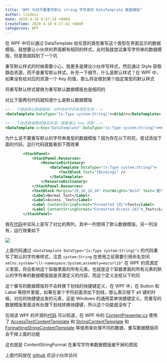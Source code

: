 ```yaml
---
title: "WPF 为何不要重写默认 string 字符串的 DataTemplate 数据模版"
author: lindexi
date: 2020-4-10 8:47:24 +0800
CreateTime: 2020-4-10 8:27:42 +0800
categories: WPF
---
```


在 WPF 中可以通过 DataTemplate 给任意的类型重写这个类型在界面显示的数据模版，我想要让小伙伴的界面都有相同的样式，此时我就尝试重写字符串的数据模版，但是我就踩到了一个坑

<!--more-->


<!-- 发布 -->

重写默认样式的时候需要小心，我更多是建议小伙伴写样式，然后通过 Style 获取静态资源，而不是重写默认样式。补充一下细节，什么是默认样式？在 WPF 中，如果没有给对应的资源一个 Key 的值，那么将会做到某个指定类型的默认样式

将重写默认样式替换为重写默认数据模版也是相同的

对比下面两句代码就知道什么是默认数据模版

```xml
<!-- 下面是默认数据模版，对所有的字符串类型生效 -->
<DataTemplate DataType="{x:Type system:String}"><Grid/></DataTemplate>

<!-- 下面是数据模版静态资源，需要通过 key 获取 -->
<DataTemplate x:Key="DataTemplate" DataType="{x:Type system:String}"><Grid/></DataTemplate>
```

为什么说不要重写默认的字符串类型的数据模版？因为存在以下的坑，尝试添加下面的代码，运行代码就能看到下图效果

```xml
        <StackPanel>
            <StackPanel.Resources>
                <ResourceDictionary>
                    <DataTemplate DataType="{x:Type system:String}">
                        <TextBlock Text="{Binding}" />
                    </DataTemplate>
                </ResourceDictionary>
            </StackPanel.Resources>
            <TextBlock Margin="10,10,10,10" FontWeight="Bold" Text="重写模版" />
            <Label>Normal Text</Label>
            <Label>Access _Text</Label>
            <Label ContentStringFormat="Formatted {0}">Text</Label>
            <Label ContentStringFormat="Formatted Access {0}">_Text</Label>
        </StackPanel>
```

我在[代码](https://github.com/lindexi/lindexi_gd/tree/cd40375e63911a052d33a4d5160b4fbd4e103b85/BallkowhejallColalljaygairwair)中实际上是写了对比的两列，其中一列使用了默认数据模版，另一列没有，运行效果如下

<!-- ![](image/WPF 为何不要重写默认 string 字符串的 DataTemplate 数据模版/WPF 为何不要重写默认 string 字符串的 DataTemplate 数据模版0.png) -->

![](http://image.acmx.xyz/lindexi%2F2020410834164208.jpg)

上面代码通过 `<DataTemplate DataType="{x:Type system:String}">` 的代码重写了默认的字符串样式，注意 `system:String` 在使用之前需要引用命名空间 `xmlns:system="clr-namespace:System;assembly=mscorlib"` 在 WPF 的资源定义里面，将会影响这个容器里面的所有元素。也就是这个容器里面的所有元素的默认的字符串的数据模版就是资源定义的内容，而这个定义会挖以下的坑

这个重写的数据模版将不会转换下划线的快捷键定义，在 WPF 中，在 Button 和 Label 等控件里面，如果在某个字符前面添加下划线，那么表示按下 alt 键的时候，对应的快捷键出发的元素，这是 Windows 的通用菜单快捷键定义。而重写的数据模版里面没有处理下划线转换快捷键，所以这个功能就没有了

在阅读 WPF 的开源的[代码](https://github.com/dotnet/wpf/blob/f033d043f3783d01b200456cadefc2d590eb5afc/src/Microsoft.DotNet.Wpf/src/PresentationFramework/System/Windows/Controls/ContentPresenter.cs#L886) 可以知道，在 WPF 中的 [ContentPresenter.cs](https://github.com/dotnet/wpf/blob/f033d043f3783d01b200456cadefc2d590eb5afc/src/Microsoft.DotNet.Wpf/src/PresentationFramework/System/Windows/Controls/ContentPresenter.cs#L886) 使用了 [AccessTextContentTemplate](https://github.com/dotnet/wpf/blob/f033d043f3783d01b200456cadefc2d590eb5afc/src/Microsoft.DotNet.Wpf/src/PresentationFramework/System/Windows/Controls/ContentPresenter.cs#L559) 和 [StringContentTemplate](https://github.com/dotnet/wpf/blob/f033d043f3783d01b200456cadefc2d590eb5afc/src/Microsoft.DotNet.Wpf/src/PresentationFramework/System/Windows/Controls/ContentPresenter.cs#L564) 和 [FormattingStringContentTemplate](https://github.com/dotnet/wpf/blob/f033d043f3783d01b200456cadefc2d590eb5afc/src/Microsoft.DotNet.Wpf/src/PresentationFramework/System/Windows/Controls/ContentPresenter.cs#L727) 等值用来处理不同的数据，重写数据模版将会干掉上面的功能

这也就是 ContentStringFormat 在重写字符串数据模版被干掉的原因

上面代码放在 [github](https://github.com/lindexi/lindexi_gd/tree/cd40375e63911a052d33a4d5160b4fbd4e103b85/BallkowhejallColalljaygairwair) 欢迎小伙伴访问

